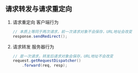 ## 请求转发与请求重定向
1. 请求重定向 客户端行为
    
    ``` java
    // 本质上等同于两次请求，前一次请求对象不会保存，URL地址会改变
    response.sendRedirect();
    ```
2. 请求转发 服务器行为
   
    ``` java
    // 是一次请求，转发后请求对象会保存，URL地址不会改变
    request.getRequestDispatcher()
        .forward(req, resp);
    ```


